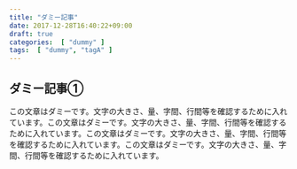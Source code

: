 ```yaml
---
title: "ダミー記事"
date: 2017-12-28T16:40:22+09:00
draft: true
categories:  [ "dummy" ]
tags:  [ "dummy", "tagA" ]
---
```


## ダミー記事①

この文章はダミーです。文字の大きさ、量、字間、行間等を確認するために入れています。この文章はダミーです。文字の大きさ、量、字間、行間等を確認するために入れています。この文章はダミーです。文字の大きさ、量、字間、行間等を確認するために入れています。この文章はダミーです。文字の大きさ、量、字間、行間等を確認するために入れています。